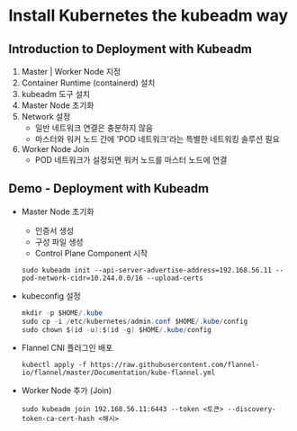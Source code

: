 # Install Kubernetes the kubeadm way

## Introduction to Deployment with Kubeadm

1. Master | Worker Node 지정 
2. Container Runtime (containerd) 설치
3. kubeadm 도구 설치
4. Master Node 초기화
5. Network 설정
    - 일반 네트워크 연결은 충분하지 않음
    - 마스터와 워커 노드 간에 'POD 네트워크'라는 특별한 네트워킹 솔루션 필요
6. Worker Node Join
    - POD 네트워크가 설정되면 워커 노드를 마스터 노드에 연결

## Demo - Deployment with Kubeadm

- Master Node 초기화
    - 인증서 생성
    - 구성 파일 생성
    - Control Plane Component 시작
    
    `sudo kubeadm init --api-server-advertise-address=192.168.56.11 --pod-network-cidr=10.244.0.0/16 --upload-certs`
    
- kubeconfig 설정
    
    ```java
    mkdir -p $HOME/.kube
    sudo cp -i /etc/kubernetes/admin.conf $HOME/.kube/config
    sudo chown $(id -u):$(id -g) $HOME/.kube/config
    ```
    
- Flannel CNI 플러그인 배포
    
    `kubectl apply -f https://raw.githubusercontent.com/flannel-io/flannel/master/Documentation/kube-flannel.yml`
    
- Worker Node 추가 (Join)
    
    `sudo kubeadm join 192.168.56.11:6443 --token <토큰> --discovery-token-ca-cert-hash <해시>`
